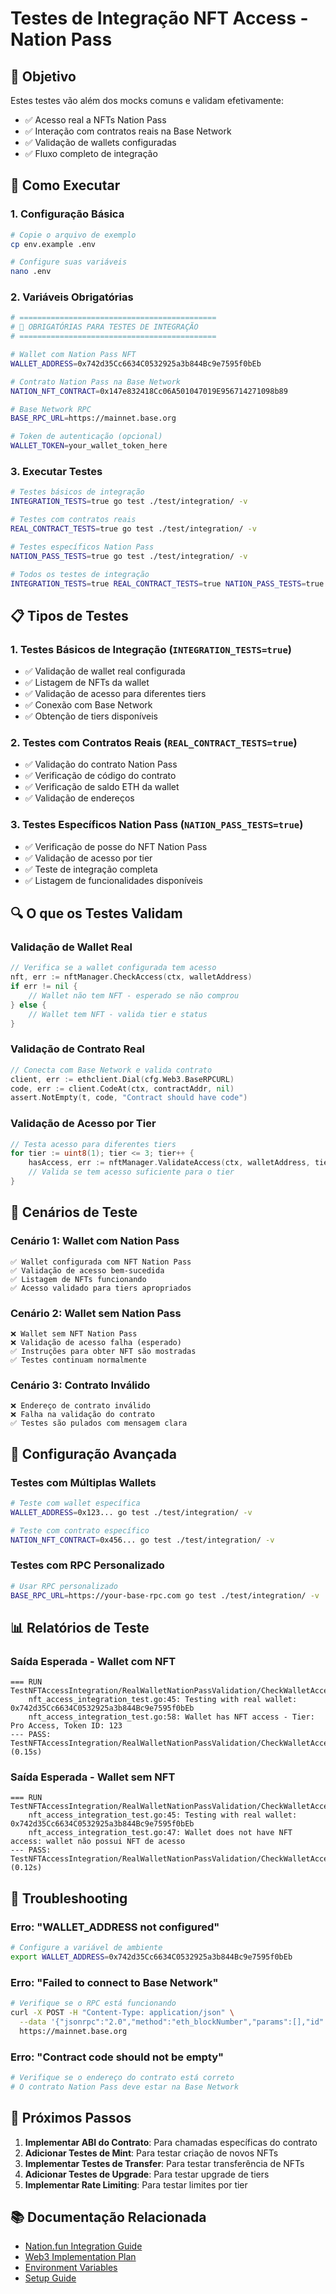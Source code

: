 # Testes de Integração NFT Access - Nation Pass

## 🎯 Objetivo

Estes testes vão além dos mocks comuns e validam efetivamente:
- ✅ Acesso real a NFTs Nation Pass
- ✅ Interação com contratos reais na Base Network
- ✅ Validação de wallets configuradas
- ✅ Fluxo completo de integração

## 🚀 Como Executar

### 1. Configuração Básica

```bash
# Copie o arquivo de exemplo
cp env.example .env

# Configure suas variáveis
nano .env
```

### 2. Variáveis Obrigatórias

```bash
# ============================================
# 🔴 OBRIGATÓRIAS PARA TESTES DE INTEGRAÇÃO
# ============================================

# Wallet com Nation Pass NFT
WALLET_ADDRESS=0x742d35Cc6634C0532925a3b844Bc9e7595f0bEb

# Contrato Nation Pass na Base Network
NATION_NFT_CONTRACT=0x147e832418Cc06A501047019E956714271098b89

# Base Network RPC
BASE_RPC_URL=https://mainnet.base.org

# Token de autenticação (opcional)
WALLET_TOKEN=your_wallet_token_here
```

### 3. Executar Testes

```bash
# Testes básicos de integração
INTEGRATION_TESTS=true go test ./test/integration/ -v

# Testes com contratos reais
REAL_CONTRACT_TESTS=true go test ./test/integration/ -v

# Testes específicos Nation Pass
NATION_PASS_TESTS=true go test ./test/integration/ -v

# Todos os testes de integração
INTEGRATION_TESTS=true REAL_CONTRACT_TESTS=true NATION_PASS_TESTS=true go test ./test/integration/ -v
```

## 📋 Tipos de Testes

### 1. **Testes Básicos de Integração** (`INTEGRATION_TESTS=true`)
- ✅ Validação de wallet real configurada
- ✅ Listagem de NFTs da wallet
- ✅ Validação de acesso para diferentes tiers
- ✅ Conexão com Base Network
- ✅ Obtenção de tiers disponíveis

### 2. **Testes com Contratos Reais** (`REAL_CONTRACT_TESTS=true`)
- ✅ Validação do contrato Nation Pass
- ✅ Verificação de código do contrato
- ✅ Verificação de saldo ETH da wallet
- ✅ Validação de endereços

### 3. **Testes Específicos Nation Pass** (`NATION_PASS_TESTS=true`)
- ✅ Verificação de posse do NFT Nation Pass
- ✅ Validação de acesso por tier
- ✅ Teste de integração completa
- ✅ Listagem de funcionalidades disponíveis

## 🔍 O que os Testes Validam

### Validação de Wallet Real
```go
// Verifica se a wallet configurada tem acesso
nft, err := nftManager.CheckAccess(ctx, walletAddress)
if err != nil {
    // Wallet não tem NFT - esperado se não comprou
} else {
    // Wallet tem NFT - valida tier e status
}
```

### Validação de Contrato Real
```go
// Conecta com Base Network e valida contrato
client, err := ethclient.Dial(cfg.Web3.BaseRPCURL)
code, err := client.CodeAt(ctx, contractAddr, nil)
assert.NotEmpty(t, code, "Contract should have code")
```

### Validação de Acesso por Tier
```go
// Testa acesso para diferentes tiers
for tier := uint8(1); tier <= 3; tier++ {
    hasAccess, err := nftManager.ValidateAccess(ctx, walletAddress, tier)
    // Valida se tem acesso suficiente para o tier
}
```

## 🎨 Cenários de Teste

### Cenário 1: Wallet com Nation Pass
```
✅ Wallet configurada com NFT Nation Pass
✅ Validação de acesso bem-sucedida
✅ Listagem de NFTs funcionando
✅ Acesso validado para tiers apropriados
```

### Cenário 2: Wallet sem Nation Pass
```
❌ Wallet sem NFT Nation Pass
❌ Validação de acesso falha (esperado)
✅ Instruções para obter NFT são mostradas
✅ Testes continuam normalmente
```

### Cenário 3: Contrato Inválido
```
❌ Endereço de contrato inválido
❌ Falha na validação do contrato
✅ Testes são pulados com mensagem clara
```

## 🔧 Configuração Avançada

### Testes com Múltiplas Wallets
```bash
# Teste com wallet específica
WALLET_ADDRESS=0x123... go test ./test/integration/ -v

# Teste com contrato específico
NATION_NFT_CONTRACT=0x456... go test ./test/integration/ -v
```

### Testes com RPC Personalizado
```bash
# Usar RPC personalizado
BASE_RPC_URL=https://your-base-rpc.com go test ./test/integration/ -v
```

## 📊 Relatórios de Teste

### Saída Esperada - Wallet com NFT
```
=== RUN   TestNFTAccessIntegration/RealWalletNationPassValidation/CheckWalletAccess
    nft_access_integration_test.go:45: Testing with real wallet: 0x742d35Cc6634C0532925a3b844Bc9e7595f0bEb
    nft_access_integration_test.go:58: Wallet has NFT access - Tier: Pro Access, Token ID: 123
--- PASS: TestNFTAccessIntegration/RealWalletNationPassValidation/CheckWalletAccess (0.15s)
```

### Saída Esperada - Wallet sem NFT
```
=== RUN   TestNFTAccessIntegration/RealWalletNationPassValidation/CheckWalletAccess
    nft_access_integration_test.go:45: Testing with real wallet: 0x742d35Cc6634C0532925a3b844Bc9e7595f0bEb
    nft_access_integration_test.go:47: Wallet does not have NFT access: wallet não possui NFT de acesso
--- PASS: TestNFTAccessIntegration/RealWalletNationPassValidation/CheckWalletAccess (0.12s)
```

## 🚨 Troubleshooting

### Erro: "WALLET_ADDRESS not configured"
```bash
# Configure a variável de ambiente
export WALLET_ADDRESS=0x742d35Cc6634C0532925a3b844Bc9e7595f0bEb
```

### Erro: "Failed to connect to Base Network"
```bash
# Verifique se o RPC está funcionando
curl -X POST -H "Content-Type: application/json" \
  --data '{"jsonrpc":"2.0","method":"eth_blockNumber","params":[],"id":1}' \
  https://mainnet.base.org
```

### Erro: "Contract code should not be empty"
```bash
# Verifique se o endereço do contrato está correto
# O contrato Nation Pass deve estar na Base Network
```

## 🎯 Próximos Passos

1. **Implementar ABI do Contrato**: Para chamadas específicas do contrato
2. **Adicionar Testes de Mint**: Para testar criação de novos NFTs
3. **Implementar Testes de Transfer**: Para testar transferência de NFTs
4. **Adicionar Testes de Upgrade**: Para testar upgrade de tiers
5. **Implementar Rate Limiting**: Para testar limites por tier

## 📚 Documentação Relacionada

- [Nation.fun Integration Guide](../docs/NATION_INTEGRATION.md)
- [Web3 Implementation Plan](../docs/WEB3_IMPLEMENTATION_PLAN.md)
- [Environment Variables](../docs/ENVIRONMENT_VARIABLES.md)
- [Setup Guide](../SETUP.md)
